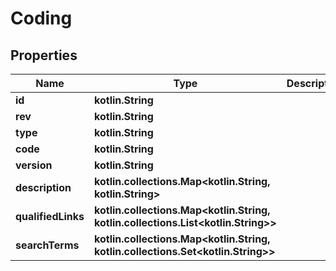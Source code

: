 
# Coding

## Properties
Name | Type | Description | Notes
------------ | ------------- | ------------- | -------------
**id** | **kotlin.String** |  |  [optional]
**rev** | **kotlin.String** |  |  [optional]
**type** | **kotlin.String** |  |  [optional]
**code** | **kotlin.String** |  |  [optional]
**version** | **kotlin.String** |  |  [optional]
**description** | **kotlin.collections.Map&lt;kotlin.String, kotlin.String&gt;** |  |  [optional]
**qualifiedLinks** | **kotlin.collections.Map&lt;kotlin.String, kotlin.collections.List&lt;kotlin.String&gt;&gt;** |  | 
**searchTerms** | **kotlin.collections.Map&lt;kotlin.String, kotlin.collections.Set&lt;kotlin.String&gt;&gt;** |  | 



